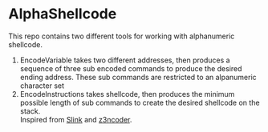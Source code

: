 # AlphaShellcode 

This repo contains two different tools for working with alphanumeric shellcode.  
1. EncodeVariable takes two different addresses, then produces a sequence of three sub encoded commands to produce the desired ending address.  These sub commands are restricted to an alpanumeric character set
2. EncodeInstructions takes shellcode, then produces the minimum possible length of sub commands to create the desired shellcode on the stack.  
Inspired from [Slink](https://github.com/ihack4falafel/Slink) and [z3ncoder](https://github.com/marcosValle/z3ncoder).
